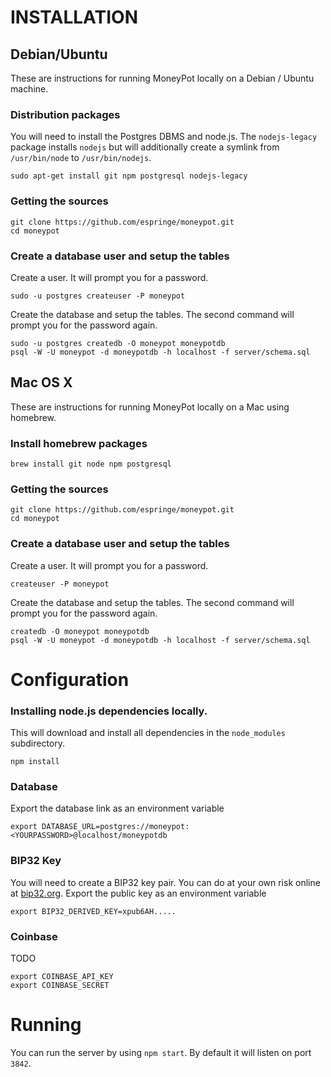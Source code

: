 INSTALLATION
============

Debian/Ubuntu
-------------

These are instructions for running MoneyPot locally on a Debian / Ubuntu machine.

### Distribution packages

You will need to install the Postgres DBMS and node.js. The `nodejs-legacy`
package installs `nodejs` but will additionally create a symlink from
`/usr/bin/node` to `/usr/bin/nodejs`.

    sudo apt-get install git npm postgresql nodejs-legacy

### Getting the sources

    git clone https://github.com/espringe/moneypot.git
    cd moneypot

### Create a database user and setup the tables

Create a user. It will prompt you for a password.

    sudo -u postgres createuser -P moneypot

Create the database and setup the tables. The second command will prompt you
for the password again.

    sudo -u postgres createdb -O moneypot moneypotdb
    psql -W -U moneypot -d moneypotdb -h localhost -f server/schema.sql

Mac OS X
--------

These are instructions for running MoneyPot locally on a Mac using homebrew.

### Install homebrew packages

    brew install git node npm postgresql

### Getting the sources

    git clone https://github.com/espringe/moneypot.git
    cd moneypot

### Create a database user and setup the tables

Create a user. It will prompt you for a password.

    createuser -P moneypot

Create the database and setup the tables. The second command will prompt you
for the password again.

    createdb -O moneypot moneypotdb
    psql -W -U moneypot -d moneypotdb -h localhost -f server/schema.sql


Configuration
=============

### Installing node.js dependencies locally.

This will download and install all dependencies in the `node_modules` subdirectory.

    npm install

### Database

Export the database link as an environment variable

    export DATABASE_URL=postgres://moneypot:<YOURPASSWORD>@localhost/moneypotdb

### BIP32 Key

You will need to create a BIP32 key pair. You can do at your own risk online at [bip32.org](http://bip32.org/). Export the public key as an environment variable

    export BIP32_DERIVED_KEY=xpub6AH.....

### Coinbase

TODO

    export COINBASE_API_KEY
    export COINBASE_SECRET

Running
=======

You can run the server by using `npm start`. By default it will listen on port `3842`.
